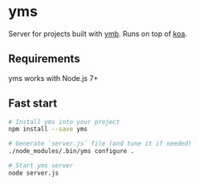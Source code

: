 yms
======

Server for projects built with [ymb](https://www.npmjs.org/package/ymb). Runs on top of [koa](http://koajs.com/).

Requirements
------------
yms works with Node.js 7+

Fast start
---------------
```bash
# Install yms into your project
npm install --save yms

# Generate `server.js` file (and tune it if needed)
./node_modules/.bin/yms configure .

# Start yms server
node server.js
```
